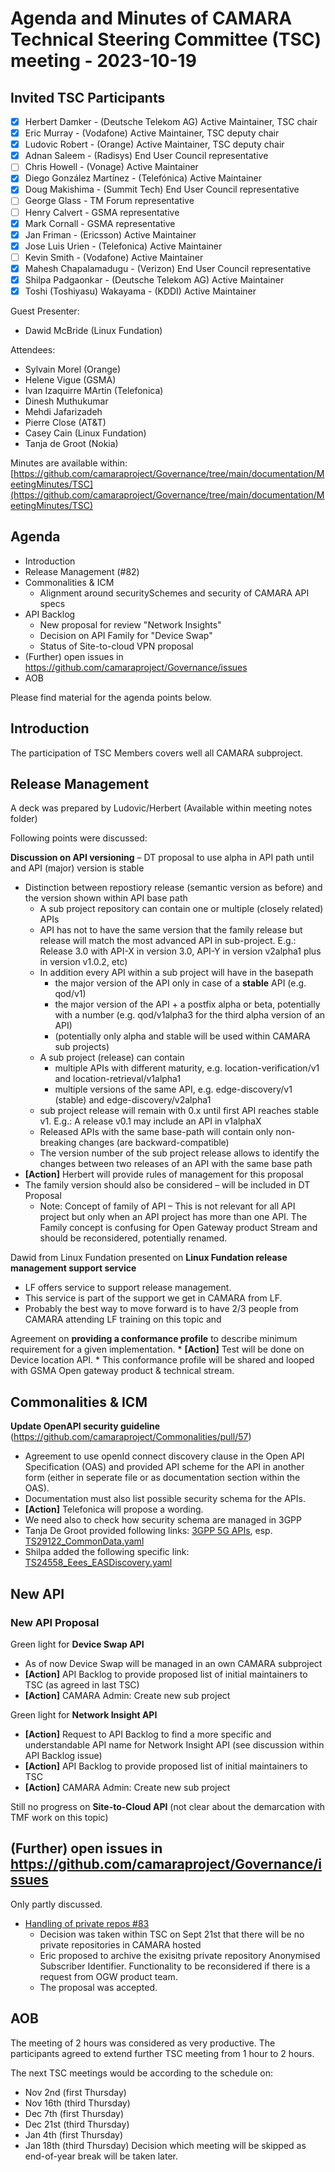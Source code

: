 #  Agenda and Minutes of CAMARA Technical Steering Committee (TSC) meeting - 2023-10-19

## Invited TSC Participants

* [x] Herbert Damker - (Deutsche Telekom AG) Active Maintainer, TSC chair
* [x] Eric Murray - (Vodafone) Active Maintainer, TSC deputy chair
* [x] Ludovic Robert - (Orange) Active Maintainer, TSC deputy chair
* [x] Adnan Saleem - (Radisys) End User Council representative
* [ ] Chris Howell - (Vonage) Active Maintainer
* [x] Diego González Martínez - (Telefónica) Active Maintainer
* [x] Doug Makishima - (Summit Tech) End User Council representative
* [ ] George Glass - TM Forum representative
* [ ] Henry Calvert - GSMA representative
* [x] Mark Cornall - GSMA representative
* [x] Jan Friman - (Ericsson) Active Maintainer
* [x] Jose Luis Urien - (Telefonica) Active Maintainer
* [ ] Kevin Smith - (Vodafone) Active Maintainer
* [x] Mahesh Chapalamadugu - (Verizon) End User Council representative
* [x] Shilpa Padgaonkar - (Deutsche Telekom AG) Active Maintainer
* [x] Toshi (Toshiyasu) Wakayama - (KDDI) Active Maintainer

Guest Presenter:

* Dawid McBride (Linux Fundation)

Attendees:
*  Sylvain Morel (Orange)
*  Helene Vigue (GSMA)
*  Ivan Izaquirre MArtin (Telefonica)
*  Dinesh Muthukumar
*  Mehdi Jafarizadeh
*  Pierre Close (AT&T)
*  Casey Cain (Linux Fundation)
*  Tanja de Groot (Nokia)


Minutes are available within: [https://github.com/camaraproject/Governance/tree/main/documentation/MeetingMinutes/TSC](https://github.com/camaraproject/Governance/tree/main/documentation/MeetingMinutes/TSC)

## Agenda

* Introduction
* Release Management (#82) 
* Commonalities & ICM 
    * Alignment around securitySchemes and security of CAMARA API specs
* API Backlog 
    * New proposal for review "Network Insights"
    * Decision on API Family for "Device Swap"
    * Status of Site-to-cloud VPN proposal
* (Further) open issues in https://github.com/camaraproject/Governance/issues
* AOB

Please find material for the agenda points below.

## Introduction

The participation of TSC Members covers well all CAMARA subproject.

## Release Management

A deck was prepared by Ludovic/Herbert (Available within meeting notes folder)

Following points were discussed:

**Discussion on API versioning** – DT proposal to use alpha<n> in API path until and API (major) version is stable
  * Distinction between repostiory release (semantic version as before) and the version shown within API base path
    * A sub project repository can contain one or multiple (closely related) APIs
    * API has not to have the same version that the family release but release will match the most advanced API in sub-project. E.g.: Release 3.0 with API-X in version 3.0, API-Y in version v2alpha1 plus in version v1.0.2, etc)
    * In addition every API within a sub project will have in the basepath
      * the major version of the API only in case of a **stable** API (e.g. qod/v1)
      * the major version of the API + a postfix alpha or beta, potentially with a number (e.g. qod/v1alpha3 for the third alpha version of an API)
      * (potentially only alpha and stable will be used within CAMARA sub projects)
    * A sub project (release) can contain
      *  multiple APIs with different maturity, e.g. location-verification/v1 and location-retrieval/v1alpha1
      *  multiple versions of the same API, e.g. edge-discovery/v1 (stable) and edge-discovery/v2alpha1
    * sub project release will remain with 0.x until first API reaches stable v1. E.g.: A release v0.1 may include an API in v1alphaX
    * Released APIs with the same base-path will contain only non-breaking changes (are backward-compatible)
    * The version number of the sub project release allows to identify the changes between two releases of an API with the same base path   
  * **[Action]** Herbert will provide rules of management for this proposal
  * The family version should also be considered – will be included in DT Proposal
    * Note: Concept of family of API – This is not relevant for all API project but only when an API project has more than one API. The Family concept is confusing for Open Gateway product Stream and should be reconsidered, potentially renamed.

Dawid from Linux Fundation presented on **Linux Fundation release management support service**
  * LF offers service to support release management. 
  * This service is part of the support we get in CAMARA from LF. 
  * Probably the best way to move forward is to have 2/3 people from CAMARA attending LF training on this topic and 

Agreement on **providing a conformance profile** to describe minimum requirement for a given implementation.
    * **[Action]** Test will be done on Device location API.
    * This conformance profile will be shared and looped with GSMA Open gateway product & technical stream.

## Commonalities & ICM

**Update OpenAPI security guideline** (https://github.com/camaraproject/Commonalities/pull/57)
*	Agreement to use openId connect discovery clause in the Open API Specification (OAS) and provided API scheme for the API in another form (either in seperate file or as documentation section within the OAS).
*	Documentation must also list possible security schema for the APIs. 
  * **[Action]** Telefonica will propose a wording.
*	We need also to check how security schema are managed in 3GPP
  *	Tanja De Groot provided following links: [3GPP 5G APIs](https://forge.3gpp.org/rep/all/5G_APIs), esp. [TS29122_CommonData.yaml](https://forge.3gpp.org/rep/all/5G_APIs/-/blob/REL-18/TS29122_CommonData.yaml)
  *	Shilpa added the following specific link: [TS24558_Eees_EASDiscovery.yaml](https://forge.3gpp.org/rep/all/5G_APIs/-/blob/REL-18/TS24558_Eees_EASDiscovery.yaml)

## New API

### New API Proposal

Green light for **Device Swap API**
  * As of now Device Swap will be managed in an own CAMARA subproject
  * **[Action]** API Backlog to provide proposed list of initial maintainers to TSC (as agreed in last TSC)
  * **[Action]** CAMARA Admin: Create new sub project

Green light for **Network Insight API**
  * **[Action]** Request to API Backlog to find a more specific and understandable API name for Network Insight API (see discussion within API Backlog issue)
  * **[Action]** API Backlog to provide proposed list of initial maintainers to TSC
  * **[Action]** CAMARA Admin: Create new sub project

Still no progress on **Site-to-Cloud API** (not clear about the demarcation with TMF work on this topic)

## (Further) open issues in https://github.com/camaraproject/Governance/issues

Only partly discussed.

* [Handling of private repos #83](https://github.com/camaraproject/Governance/issues/83)
  * Decision was taken within TSC on Sept 21st that there will be no private repositories in CAMARA hosted
  * Eric proposed to archive the exisitng private repository Anonymised Subscriber Identifier. Functionality to be reconsidered if there is a request from OGW product team.
  * The proposal was accepted.

## AOB

The meeting of 2 hours was considered as very productive. The participants agreed to extend further TSC meeting from 1 hour to 2 hours.

The next TSC meetings would be according to the schedule on:
  * Nov 2nd (first Thursday)
  * Nov 16th (third Thursday)
  * Dec 7th (first Thursday)
  * Dec 21st (third Thursday)
  * Jan 4th (first Thursday)
  * Jan 18th (third Thursday)
Decision which meeting will be skipped as end-of-year break will be taken later.

